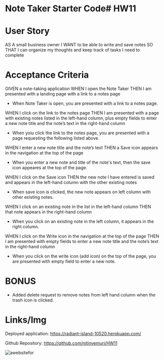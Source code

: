 # Note Taker Starter Code# HW11

# User Story
AS A small business owner
I WANT to be able to write and save notes
SO THAT I can organize my thoughts and keep track of tasks I need to complete

# Acceptance Criteria
GIVEN a note-taking application
WHEN I open the Note Taker
THEN I am presented with a landing page with a link to a notes page

- When Note Taker is open, you are presented with a link to a notes page. 

WHEN I click on the link to the notes page
THEN I am presented with a page with existing notes listed in the left-hand column, plus empty fields to enter a new note title and the note’s text in the right-hand column

- When yoiu click the link to the notes page, you are presented with a page requesting the following listed above. 

WHEN I enter a new note title and the note’s text
THEN a Save icon appears in the navigation at the top of the page

- When you enter a new note and title of the note's text, then the save icon appeares at the top of the page. 

WHEN I click on the Save icon
THEN the new note I have entered is saved and appears in the left-hand column with the other existing notes

- When save icon is clicked, the new note appears on left column with other existing notes. 

WHEN I click on an existing note in the list in the left-hand column
THEN that note appears in the right-hand column

- When you click on an existing note in the left column, it appears in the right column. 

WHEN I click on the Write icon in the navigation at the top of the page
THEN I am presented with empty fields to enter a new note title and the note’s text in the right-hand column

- When you click on the write icon (add icon) on the top of the page, you are presented with empty field to enter a new note.  

# BONUS
- Added delete request to remove notes from left hand column when the trash icon is clicked. 

# Links/Img



Deployed application: https://radiant-island-10520.herokuapp.com/

Github Repository: https://github.com/nitinvemuri/HW11

![awebsitefor](https://user-images.githubusercontent.com/80983324/120967465-542a4480-c71c-11eb-97f3-b406a739b0f0.png)

